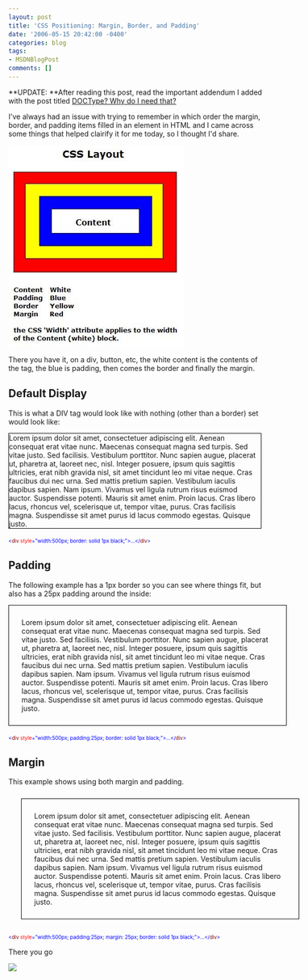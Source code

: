 ```yaml
---
layout: post
title: 'CSS Positioning: Margin, Border, and Padding'
date: '2006-05-15 20:42:00 -0400'
categories: blog
tags:
- MSDNBlogPost
comments: []
---
```


**UPDATE: **After reading this post, read the important addendum I added with the post titled [DOCType? Why do I need that?](/petel/archive/2006/05/18/601147.aspx)

I've always had an issue with trying to remember in which order the margin, border, and padding items filled in an element in HTML and I came across some things that helped clairify it for me today, so I thought I'd share.

![](/assets/CSS1.jpg "CSS Box Model - v1")

There you have it, on a div, button, etc, the white content is the contents of the tag, the blue is padding, then comes the border and finally the margin.

## Default Display

This is what a DIV tag would look like with nothing (other than a border) set would look like:

<div style="width: 500px; border: black 1px solid;">Lorem ipsum dolor sit amet, consectetuer adipiscing elit. Aenean consequat erat vitae nunc. Maecenas consequat magna sed turpis. Sed vitae justo. Sed facilisis. Vestibulum porttitor. Nunc sapien augue, placerat ut, pharetra at, laoreet nec, nisl. Integer posuere, ipsum quis sagittis ultricies, erat nibh gravida nisl, sit amet tincidunt leo mi vitae neque. Cras faucibus dui nec urna. Sed mattis pretium sapien. Vestibulum iaculis dapibus sapien. Nam ipsum. Vivamus vel ligula rutrum risus euismod auctor. Suspendisse potenti. Mauris sit amet enim. Proin lacus. Cras libero lacus, rhoncus vel, scelerisque ut, tempor vitae, purus. Cras facilisis magna. Suspendisse sit amet purus id lacus commodo egestas. Quisque justo.</div>

<span style="color: #0000ff; font-size: x-small;"> </span>

<span style="color: #0000ff; font-size: x-small;">&lt;</span><span style="color: #800000; font-size: x-small;">div</span><span style="font-size: x-small;"> </span><span style="color: #ff0000; font-size: x-small;">style</span><span style="color: #0000ff; font-size: x-small;">="width:500px; border: solid 1px black;"&gt;...</span><span style="color: #0000ff; font-size: x-small;">&lt;/</span><span style="color: #800000; font-size: x-small;">div</span><span style="color: #0000ff; font-size: x-small;">&gt;</span>

## Padding

The following example has a 1px border so you can see where things fit, but also has a 25px padding around the inside:

<div style="width: 500px; border: black 1px solid; padding: 25px;">Lorem ipsum dolor sit amet, consectetuer adipiscing elit. Aenean consequat erat vitae nunc. Maecenas consequat magna sed turpis. Sed vitae justo. Sed facilisis. Vestibulum porttitor. Nunc sapien augue, placerat ut, pharetra at, laoreet nec, nisl. Integer posuere, ipsum quis sagittis ultricies, erat nibh gravida nisl, sit amet tincidunt leo mi vitae neque. Cras faucibus dui nec urna. Sed mattis pretium sapien. Vestibulum iaculis dapibus sapien. Nam ipsum. Vivamus vel ligula rutrum risus euismod auctor. Suspendisse potenti. Mauris sit amet enim. Proin lacus. Cras libero lacus, rhoncus vel, scelerisque ut, tempor vitae, purus. Cras facilisis magna. Suspendisse sit amet purus id lacus commodo egestas. Quisque justo.</div>

<span style="color: #0000ff; font-size: x-small;"> </span>

<span style="color: #0000ff; font-size: x-small;">&lt;</span><span style="color: #800000; font-size: x-small;">div</span><span style="font-size: x-small;"> </span><span style="color: #ff0000; font-size: x-small;">style</span><span style="color: #0000ff; font-size: x-small;">="width:500px; padding:25px; border: solid 1px black;"&gt;...</span><span style="color: #0000ff; font-size: x-small;">&lt;/</span><span style="color: #800000; font-size: x-small;">div</span><span style="color: #0000ff; font-size: x-small;">&gt;</span>

## Margin

This example shows using both margin and padding.

<div style="margin: 25px; width: 500px; border: black 1px solid; padding: 25px;">Lorem ipsum dolor sit amet, consectetuer adipiscing elit. Aenean consequat erat vitae nunc. Maecenas consequat magna sed turpis. Sed vitae justo. Sed facilisis. Vestibulum porttitor. Nunc sapien augue, placerat ut, pharetra at, laoreet nec, nisl. Integer posuere, ipsum quis sagittis ultricies, erat nibh gravida nisl, sit amet tincidunt leo mi vitae neque. Cras faucibus dui nec urna. Sed mattis pretium sapien. Vestibulum iaculis dapibus sapien. Nam ipsum. Vivamus vel ligula rutrum risus euismod auctor. Suspendisse potenti. Mauris sit amet enim. Proin lacus. Cras libero lacus, rhoncus vel, scelerisque ut, tempor vitae, purus. Cras facilisis magna. Suspendisse sit amet purus id lacus commodo egestas. Quisque justo.</div>

<span style="color: #0000ff; font-size: x-small;">&lt;</span><span style="color: #800000; font-size: x-small;">div</span><span style="font-size: x-small;"> </span><span style="color: #ff0000; font-size: x-small;">style</span><span style="color: #0000ff; font-size: x-small;">="width:500px; padding:25px; margin: 25px; border: solid 1px black;"&gt;...</span><span style="color: #0000ff; font-size: x-small;">&lt;/</span><span style="color: #800000; font-size: x-small;">div</span><span style="color: #0000ff; font-size: x-small;">&gt;</span>

There you go

![](http://blogs.msdn.com/aggbug.aspx?PostID=598491)